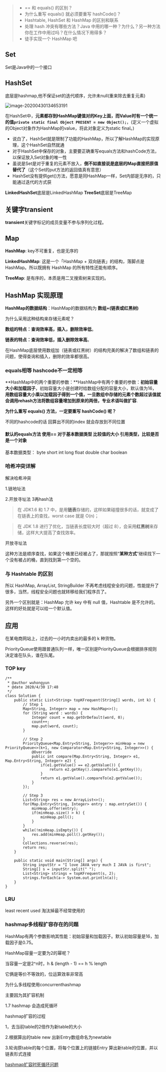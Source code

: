 > - == 和 equals() 的区别？
> - 为什么重写 equals() 就必须要重写 hashCode()？
> - Hashtable, HashSet 和 HashMap 的区别和联系
> - 处理 hash 冲突有哪些方法？Java 中用的哪一种？为什么？另一种方法你在工作中用过吗？在什么情况下用得多？
> - 徒手实现一个 HashMap 吧

## Set

Set是Java中的一个接口



## HashSet

底层是hashmap,他不保证set的迭代顺序，允许未null(重来除去重复元素)

![image-20200430134653191](..\images\image-20200430134653191.png)

在HashSet中，**元素都存到HashMap键值对的Key上面，而Value时有一个统一的值`private static final Object PRESENT = new Object();`**，(定义一个虚拟的Object对象作为HashMap的value，将此对象定义为static final。)

- 说白了，HashSet就是限制了功能的HashMap，所以了解HashMap的实现原理，这个HashSet自然就通
- 对于HashSet中保存的对象，主要要正确重写equals方法和hashCode方法，以保证放入Set对象的唯一性
- 虽说是Set是对于重复的元素不放入，**倒不如直接说是底层的Map直接把原值替代了**（这个Set的put方法的返回值真有意思）
- HashSet没有提供get()方法，愿意是同HashMap一样，Set内部是无序的，只能通过迭代的方式获

**LinkedHashSet**底层是LinkedHashMap **TreeSet**底层是TreeMap

## 关键字transient

**transient**关键字标记的成员变量不参与序列化过程。

## Map

**HashMap**: key不可重复，也是无序的

**LinkedHashMap**: 这是一个「HashMap + 双向链表」的结构，落脚点是 HashMap。所以既拥有 HashMap 的所有特性还能有顺序。

**TreeMap**: 是有序的，本质是用二叉搜索树来实现的。

## HashMap 实现原理

**HashMap的数据结构**：HashMap的数据结构为 **数组+(链表或红黑树)**

为什么采用这种结构来存储元素呢？

**数组的特点：查询效率高，插入，删除效率低**。

**链表的特点：查询效率低，插入删除效率高**。

在HashMap底层使用数组加（链表或红黑树）的结构完美的解决了数组和链表的问题，使得查询和插入，删除的效率都很高。



### equals相等 hashcode不一定相等

**HashMap中的两个重要的参数：**HashMap中有两个重要的参数：**初始容量大小和加载因子**，初始容量大小是创建时给数组分配的容量大小，默认值为16，**用数组容量大小乘以加载因子得到一个值，一旦数组中存储的元素个数超过该值就会调用rehash方法将数组容量增加到原来的两倍，专业术语叫做扩容**.

**为什么重写 equals() 方法，一定要重写 hashCode() 呢？**

不同的hashcode的话 回算出不同的index 就会存放到不同位置

#### 默认的equals方法  使用==   对于基本数据类型 比较值的大小  引用类型，比较是否是一个对象

基本数据类型： byte short int long float double char boolean

### 哈希冲突详解

解决哈希冲突

1.链地址法

2.开放寻址法   3再hash法

> 在 JDK1.6 和 1.7 中，是用**链表**存储的，这样如果碰撞很多的话，就变成了在链表上的查找，worst case 就是 O(n)；

> 在 JDK 1.8 进行了优化，当链表长度较大时（超过 8），会采用**红黑树**来存储，这样大大提高了查找效率。

开放寻址法 

这种方法是顺序查找，如果这个桶里已经被占了，那就按照“**某种方式**”继续找下一个没有被占的桶，直到找到第一个空的。

### 与 Hashtable 的区别

所以 HashMap, ArrayList, StringBuilder 不再考虑线程安全的问题，性能提升了很多，当然，线程安全问题也就转移给我们程序员了。

另外一个区别就是：HashMap 允许 key 中有 null 值，Hashtable 是不允许的。这样的好处就是可以给一个默认值。

## 应用

在某电商网站上，过去的一小时内卖出的最多的 k 种货物。

PriorityQueue使用跟普通队列一样，唯一区别是PriorityQueue会根据排序规则决定谁在队头，谁在队尾。

### TOP key

```
/**
 * @author wuhongyun
 * @date 2020/4/30 17:48
 */
class Solution {
    public static List<String> topKFrequent(String[] words, int k) {
        // Step 1
        Map<String, Integer> map = new HashMap<>();
        for (String word : words) {
            Integer count = map.getOrDefault(word, 0);
            count++;
            map.put(word, count);
        }

        // Step 2
        PriorityQueue<Map.Entry<String, Integer>> minHeap = new PriorityQueue<>(k+1, new Comparator<Map.Entry<String, Integer>>() {
            @Override
            public int compare(Map.Entry<String, Integer> e1, Map.Entry<String, Integer> e2) {
                if(e1.getValue() == e2.getValue()) {
                    return e2.getKey().compareTo(e1.getKey());
                }
                return e1.getValue().compareTo(e2.getValue());
            }
        });

        // Step 3
        List<String> res = new ArrayList<>();
        for(Map.Entry<String, Integer> entry : map.entrySet()) {
            minHeap.offer(entry);
            if(minHeap.size() > k) {
                minHeap.poll();
            }
        }
        while(!minHeap.isEmpty()) {
            res.add(minHeap.poll().getKey());
        }
        Collections.reverse(res);
        return res;
    }

    public static void main(String[] args) {
        String inputStr = "I love JAVA very much I JAVA is first";
        String[] s = inputStr.split(" ");
        List<String> strings = topKFrequent(s, 2);
        strings.forEach(a-> System.out.println(a));
    }
}
```



### LRU

least recent used 淘汰掉最不经常使用的

### hashmap多线程扩容存在的问题

  HashMap有两个参数影响其性能：初始容量和加载因子。默认初始容量是16，加载因子是0.75。

HashMap容量一定要为2的幂呢？

当容量一定是2^n时，h & (length - 1) == h % length

它俩是等价不等效的，位运算效率非常高



为什么多线程使用concurrenthashmap

主要因为其扩容机制

1.7 hashmap 会造成死循环

hashmap扩容的过程

1，去当前table的2倍作为新table的大小

2.根据算出的table new 出新Entry数组命名为newtable

3.轮询原table的每个位置，将每个位置上的链接Entry 算出新table的位置，并以链表形式连接





[hashmap扩容时死循环问题](https://blog.csdn.net/chenyiminnanjing/article/details/82706942)